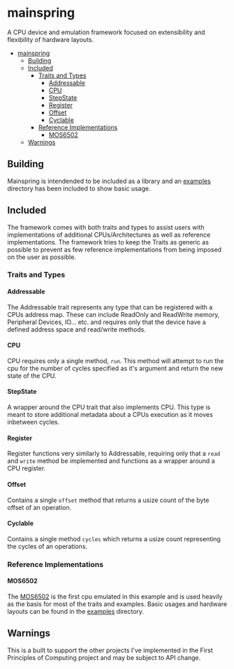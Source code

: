 # mainspring
A CPU device and emulation framework focused on extensibility and flexibility of hardware layouts.

<!-- TOC -->

- [mainspring](#mainspring)
    - [Building](#building)
    - [Included](#included)
        - [Traits and Types](#traits-and-types)
            - [Addressable](#addressable)
            - [CPU](#cpu)
            - [StepState](#stepstate)
            - [Register](#register)
            - [Offset](#offset)
            - [Cyclable](#cyclable)
        - [Reference Implementations](#reference-implementations)
            - [MOS6502](#mos6502)
    - [Warnings](#warnings)

<!-- /TOC -->

## Building
Mainspring is intendended to be included as a library and an [examples](./examples/) directory has been included to show basic usage.

## Included
The framework comes with both traits and types to assist users with implementations of additional CPUs/Architectures as well as reference implementations. The framework tries to keep the Traits as generic as possible to prevent as few reference implementations from being imposed on the user as possible.

### Traits and Types
#### Addressable
The Addressable trait represents any type that can be registered with a CPUs address map. These can include ReadOnly and ReadWrite memory, Peripheral Devices, IO... etc. and requires only that the device have a defined address space and read/write methods.

#### CPU
CPU requires only a single method, `run`. This method will attempt to run the cpu for the number of cycles specified as it's argument and return the new state of the CPU.

#### StepState
A wrapper around the CPU trait that also implements CPU. This type is meant to store additional metadata about a CPUs execution as it moves inbetween cycles. 

#### Register
Register functions very similarly to Addressable, requiring only that a `read` and `write` method be implemented and functions as a wrapper around a CPU register.

#### Offset
Contains a single `offset` method that returns a usize count of the byte offset of an operation.

#### Cyclable
Contains a single method `cycles` which returns a usize count representing the cycles of an operations.

### Reference Implementations
#### MOS6502
The [MOS6502](https://en.wikipedia.org/wiki/MOS_Technology_6502) is the first cpu emulated in this example and is used heavily as the basis for most of the traits and examples. Basic usages and hardware layouts can be found in the [examples](./examples/) directory.

## Warnings
This is a built to support the other projects I've implemented in the First Principles of Computing project and may be subject to API change.